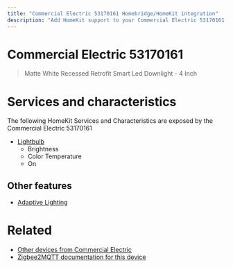 ```yaml
---
title: "Commercial Electric 53170161 Homebridge/HomeKit integration"
description: "Add HomeKit support to your Commercial Electric 53170161, using Homebridge, Zigbee2MQTT and homebridge-z2m."
---
```

<!---
This file has been GENERATED using src/docgen/docgen.ts
DO NOT EDIT THIS FILE MANUALLY!
-->
# Commercial Electric 53170161
> Matte White Recessed Retrofit Smart Led Downlight - 4 Inch


# Services and characteristics
The following HomeKit Services and Characteristics are exposed by
the Commercial Electric 53170161

* [Lightbulb](../../light.md)
  * Brightness
  * Color Temperature
  * On


## Other features
* [Adaptive Lighting](../../light.md)


# Related
* [Other devices from Commercial Electric](../index.md#commercial_electric)
* [Zigbee2MQTT documentation for this device](https://www.zigbee2mqtt.io/devices/53170161.html)
